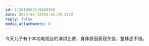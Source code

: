 ```yaml
---
id: 112618563119469358
date: 2024-06-15T03:41:39.177Z
reply: false
media_attachments: 0
---
```


今天儿子有个本地电视台的演讲比赛，身体原因表现欠佳，整体还不错。

